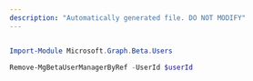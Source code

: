 ```yaml
---
description: "Automatically generated file. DO NOT MODIFY"
---
```


```powershell

Import-Module Microsoft.Graph.Beta.Users

Remove-MgBetaUserManagerByRef -UserId $userId

```